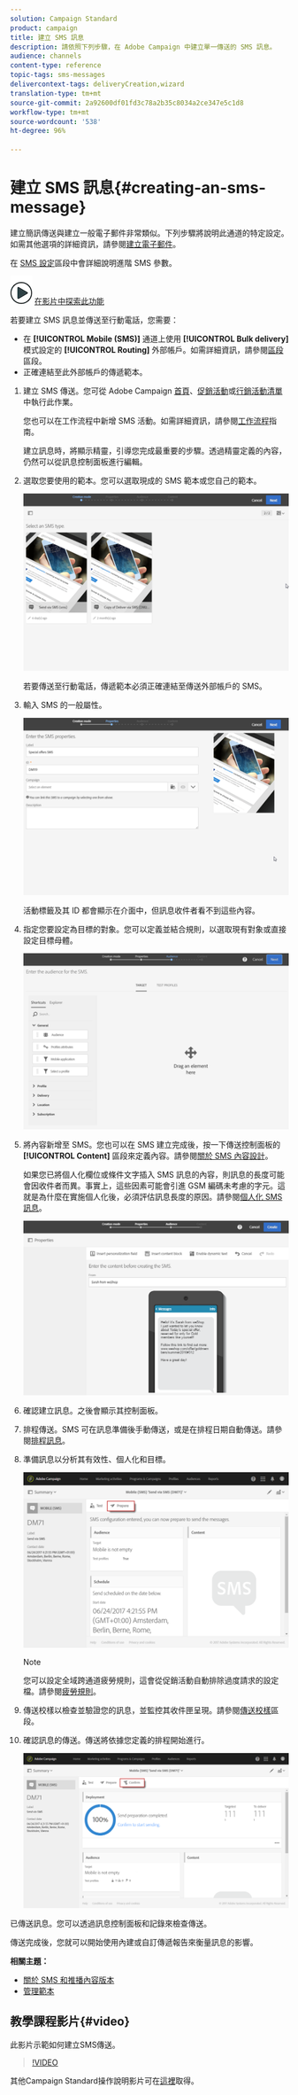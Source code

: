 ```yaml
---
solution: Campaign Standard
product: campaign
title: 建立 SMS 訊息
description: 請依照下列步驟，在 Adobe Campaign 中建立單一傳送的 SMS 訊息。
audience: channels
content-type: reference
topic-tags: sms-messages
delivercontext-tags: deliveryCreation,wizard
translation-type: tm+mt
source-git-commit: 2a92600df01fd3c78a2b35c8034a2ce347e5c1d8
workflow-type: tm+mt
source-wordcount: '538'
ht-degree: 96%

---
```



# 建立 SMS 訊息{#creating-an-sms-message}

建立簡訊傳送與建立一般電子郵件非常類似。下列步驟將說明此通道的特定設定。如需其他選項的詳細資訊，請參閱[建立電子郵件](../../channels/using/creating-an-email.md)。

在 [SMS 設定](../../administration/using/configuring-sms-channel.md)區段中會詳細說明進階 SMS 參數。

![](assets/do-not-localize/how-to-video.png) [在影片中探索此功能](#video)

若要建立 SMS 訊息並傳送至行動電話，您需要：

* 在 **[!UICONTROL Mobile (SMS)]** 通道上使用 **[!UICONTROL Bulk delivery]** 模式設定的 **[!UICONTROL Routing]** 外部帳戶。如需詳細資訊，請參閱[區段](../../administration/using/configuring-sms-channel.md#defining-an-sms-routing)區段。
* 正確連結至此外部帳戶的傳遞範本。

1. 建立 SMS 傳送。您可從 Adobe Campaign [首頁](../../start/using/interface-description.md#home-page)、[促銷活動](../../start/using/marketing-activities.md#creating-a-marketing-activity)或[行銷活動清單](../../start/using/programs-and-campaigns.md#creating-a-campaign)中執行此作業。

   您也可以在工作流程中新增 SMS 活動。如需詳細資訊，請參閱[工作流程](../../automating/using/sms-delivery.md)指南。

   建立訊息時，將顯示精靈，引導您完成最重要的步驟。透過精靈定義的內容，仍然可以從訊息控制面板進行編輯。

1. 選取您要使用的範本。您可以選取現成的 SMS 範本或您自己的範本。

   ![](assets/sms_creation_1.png)

   若要傳送至行動電話，傳遞範本必須正確連結至傳送外部帳戶的 SMS。

1. 輸入 SMS 的一般屬性。

   ![](assets/sms_creation_2.png)

   活動標籤及其 ID 都會顯示在介面中，但訊息收件者看不到這些內容。

1. 指定您要設定為目標的對象。您可以定義並結合規則，以選取現有對象或直接設定目標母體。

   ![](assets/sms_creation_3.png)

1. 將內容新增至 SMS。您也可以在 SMS 建立完成後，按一下傳送控制面板的 **[!UICONTROL Content]** 區段來定義內容。請參閱[關於 SMS 內容設計](../../channels/using/about-sms-and-push-content-design.md)。

   如果您已將個人化欄位或條件文字插入 SMS 訊息的內容，則訊息的長度可能會因收件者而異。事實上，這些因素可能會引進 GSM 編碼未考慮的字元。這就是為什麼在實施個人化後，必須評估訊息長度的原因。請參閱[個人化 SMS 訊息](../../channels/using/personalizing-sms-messages.md)。

   ![](assets/sms_creation_4.png)

1. 確認建立訊息。之後會顯示其控制面板。
1. 排程傳送。SMS 可在訊息準備後手動傳送，或是在排程日期自動傳送。請參閱[排程訊息](../../sending/using/about-scheduling-messages.md)。
1. 準備訊息以分析其有效性、個人化和目標。

   ![](assets/sms_creation_6.png)

   >[!NOTE]
   >
   >您可以設定全域跨通道疲勞規則，這會從促銷活動自動排除過度請求的設定檔。請參閱[疲勞規則](../../sending/using/fatigue-rules.md)。

1. 傳送校樣以檢查並驗證您的訊息，並監控其收件匣呈現。請參閱[傳送校樣](../../sending/using/sending-proofs.md)區段。
1. 確認訊息的傳送。傳送將依據您定義的排程開始進行。

   ![](assets/sms_creation_7.png)

已傳送訊息。您可以透過訊息控制面板和記錄來檢查傳送。

傳送完成後，您就可以開始使用內建或自訂傳遞報告來衡量訊息的影響。

**相關主題：**

* [關於 SMS 和推播內容版本](../../channels/using/about-sms-and-push-content-design.md)
* [管理範本](../../start/using/marketing-activity-templates.md)

## 教學課程影片{#video}

此影片示範如何建立SMS傳送。

>[!VIDEO](https://video.tv.adobe.com/v/25265/?quality=12)

其他Campaign Standard操作說明影片可在[這裡](https://experienceleague.adobe.com/docs/campaign-standard-learn/tutorials/overview.html?lang=zh-Hant)取得。
